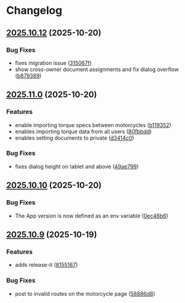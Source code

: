 # Changelog

## [2025.10.12](https://github.com/mightea/motobase/compare/2025.10.11...2025.10.12) (2025-10-20)

### Bug Fixes

* fixes migration issue ([315067f](https://github.com/mightea/motobase/commit/315067f78f54949d508a46f9c389d3b1aa1e4034))
* show cross-owner document assignments and fix dialog overflow ([b879389](https://github.com/mightea/motobase/commit/b8793892595dc16f00037c0f7145617842bd3098))

## [2025.11.0](https://github.com/mightea/motobase/compare/2025.10.10...2025.11.0) (2025-10-20)

### Features

* enable importing torque specs between motorcycles ([b119352](https://github.com/mightea/motobase/commit/b119352630d219600e2058f42b3a02b05e654ec2))
* enables importing torque data from all users ([80fbbdd](https://github.com/mightea/motobase/commit/80fbbdd21f96d0147713a9ba69dcf027c0b55ee1))
* enables setting documents to private ([d3414c0](https://github.com/mightea/motobase/commit/d3414c0117901c05c6e6938c5a81c375d5fe6929))

### Bug Fixes

* fixes dialog height on tablet and above ([49ae799](https://github.com/mightea/motobase/commit/49ae799cc35e6364692a605096f110c1c6feb867))

## [2025.10.10](https://github.com/mightea/motobase/compare/2025.10.9...2025.10.10) (2025-10-20)

### Bug Fixes

* The App version is now defined as an env variable ([0ec46b6](https://github.com/mightea/motobase/commit/0ec46b6f861a3b07ef8141d877a7e1433bf98674))

## [2025.10.9](https://github.com/mightea/motobase/compare/2025.10.8...2025.10.9) (2025-10-19)

### Features

* adds release-it ([8155167](https://github.com/mightea/motobase/commit/8155167ef4467a83721f88e08375ce656b3f3824))

### Bug Fixes

* post to invalid routes on the motorcycle page ([58886d8](https://github.com/mightea/motobase/commit/58886d8569f7b90d1ed88ca708ff97dcb54356fa))
